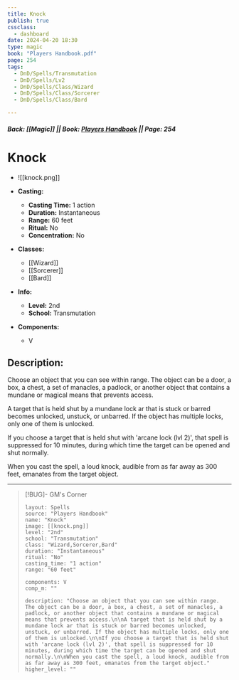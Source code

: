 ```yaml
---
title: Knock
publish: true
cssclass:
  - dashboard
date: 2024-04-20 18:30
type: magic
book: "Players Handbook.pdf"
page: 254
tags:
  - DnD/Spells/Transmutation
  - DnD/Spells/Lv2
  - DnD/Spells/Class/Wizard
  - DnD/Spells/Class/Sorcerer
  - DnD/Spells/Class/Bard

---
```


##### Back: [[Magic]] || Book: [Players Handbook](https://drive.google.com/drive/folders/1O5bhpYizcIT5xxAoLOuzCRht_PVS7VSG?usp=sharing) || Page: 254

# Knock
- ![[knock.png]]
- **Casting:**
    - **Casting Time:** 1 action
    - **Duration:** Instantaneous
    - **Range:** 60 feet
    - **Ritual:** No
    - **Concentration:** No
- **Classes:**
    - [[Wizard]]
    - [[Sorcerer]]
    - [[Bard]]

- **Info:**
    - **Level:** 2nd
    - **School:** Transmutation
- **Components:**
    - V


## Description:
Choose an object that you can see within range. The object can be a door, a box, a chest, a set of manacles, a padlock, or another object that contains a mundane or magical means that prevents access.

A target that is held shut by a mundane lock ar that is stuck or barred becomes unlocked, unstuck, or unbarred. If the object has multiple locks, only one of them is unlocked.

If you choose a target that is held shut with 'arcane lock (lvl 2)', that spell is suppressed for 10 minutes, during which time the target can be opened and shut normally.

When you cast the spell, a loud knock, audible from as far away as 300 feet, emanates from the target object.



---

> [!BUG]- GM's Corner
>
> ```statblock
> layout: Spells
> source: "Players Handbook"
> name: "Knock"
> image: [[knock.png]]
> level: "2nd"
> school: "Transmutation"
> class: "Wizard,Sorcerer,Bard"
> duration: "Instantaneous"
> ritual: "No"
> casting_time: "1 action"
> range: "60 feet"
>
> components: V
> comp_m: ""
>
> description: "Choose an object that you can see within range. The object can be a door, a box, a chest, a set of manacles, a padlock, or another object that contains a mundane or magical means that prevents access.\n\nA target that is held shut by a mundane lock ar that is stuck or barred becomes unlocked, unstuck, or unbarred. If the object has multiple locks, only one of them is unlocked.\n\nIf you choose a target that is held shut with 'arcane lock (lvl 2)', that spell is suppressed for 10 minutes, during which time the target can be opened and shut normally.\n\nWhen you cast the spell, a loud knock, audible from as far away as 300 feet, emanates from the target object."
> higher_level: ""
> ```
